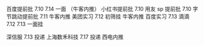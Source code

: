 百度提前批 7.10  7.14 一面 （牛客内推）
小红书提前批 7.10
用友 sp 提前批 7.10
字节跳动提前批 7.11 牛客内推
美团实习 7.12 初筛挂 牛客内推
百度实习   7.13 
滴滴 7.12 7.13 一面挂

深信服 7.13 投递
上海数禾科技  7.17 投递 西电内推
